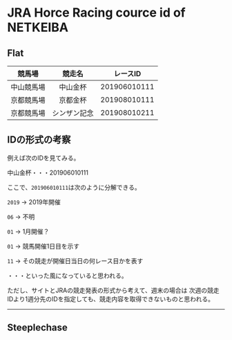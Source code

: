 # JRA Horce Racing cource id of NETKEIBA

## Flat

|競馬場|競走名|レースID|
|:---:|:---:|:---:|
|中山競馬場|中山金杯|201906010111|
|京都競馬場|京都金杯|201908010111|
|京都競馬場|シンザン記念|201908010211|

## IDの形式の考察

例えば次のIDを見てみる。

中山金杯・・・201906010111

ここで、```201906010111```は次のように分解できる。

```2019``` -> 2019年開催

```06``` -> 不明

```01``` -> 1月開催？

```01``` -> 競馬開催1日目を示す

```11``` -> その競走が開催日当日の何レース目かを表す

・・・といった風になっていると思われる。

ただし、サイトとJRAの競走発表の形式から考えて、週末の場合は
次週の競走IDより1週分先のIDを指定しても、競走内容を取得できないものと思われる。

---

## Steeplechase
